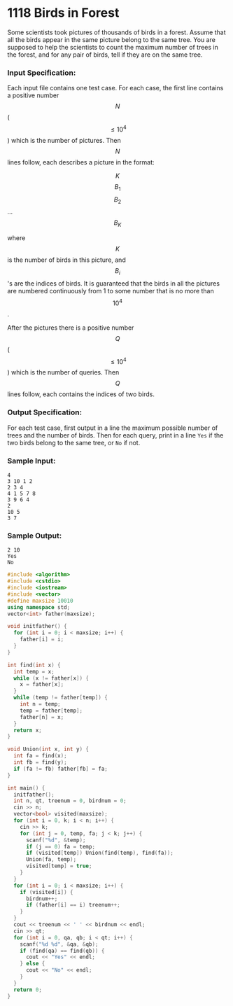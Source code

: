 # 1118 Birds in Forest
Some scientists took pictures of thousands of birds in a forest. Assume that all the birds appear in the same picture belong to the same tree. You are supposed to help the scientists to count the maximum number of trees in the forest, and for any pair of birds, tell if they are on the same tree.

### Input Specification:

Each input file contains one test case. For each case, the first line contains a positive number $$N$$ ($$\le 10^4$$) which is the number of pictures. Then $$N$$ lines follow, each describes a picture in the format:

$$K$$ $$B_1$$ $$B_2$$ ... $$B_K$$

where $$K$$ is the number of birds in this picture, and $$B_i$$'s are the indices of birds. It is guaranteed that the birds in all the pictures are numbered continuously from 1 to some number that is no more than $$10^4$$.

After the pictures there is a positive number $$Q$$ ($$\le 10^4$$) which is the number of queries. Then $$Q$$ lines follow, each contains the indices of two birds.

### Output Specification:

For each test case, first output in a line the maximum possible number of trees and the number of birds. Then for each query, print in a line `Yes` if the two birds belong to the same tree, or `No` if not.

### Sample Input:
```in
4
3 10 1 2
2 3 4
4 1 5 7 8
3 9 6 4
2
10 5
3 7
```

### Sample Output:
```out
2 10
Yes
No
```

```cpp
#include <algorithm>
#include <cstdio>
#include <iostream>
#include <vector>
#define maxsize 10010
using namespace std;
vector<int> father(maxsize);

void initfather() {
  for (int i = 0; i < maxsize; i++) {
    father[i] = i;
  }
}

int find(int x) {
  int temp = x;
  while (x != father[x]) {
    x = father[x];
  }
  while (temp != father[temp]) {
    int n = temp;
    temp = father[temp];
    father[n] = x;
  }
  return x;
}

void Union(int x, int y) {
  int fa = find(x);
  int fb = find(y);
  if (fa != fb) father[fb] = fa;
}

int main() {
  initfather();
  int n, qt, treenum = 0, birdnum = 0;
  cin >> n;
  vector<bool> visited(maxsize);
  for (int i = 0, k; i < n; i++) {
    cin >> k;
    for (int j = 0, temp, fa; j < k; j++) {
      scanf("%d", &temp);
      if (j == 0) fa = temp;
      if (visited[temp]) Union(find(temp), find(fa));
      Union(fa, temp);
      visited[temp] = true;
    }
  }
  for (int i = 0; i < maxsize; i++) {
    if (visited[i]) {
      birdnum++;
      if (father[i] == i) treenum++;
    }
  }
  cout << treenum << ' ' << birdnum << endl;
  cin >> qt;
  for (int i = 0, qa, qb; i < qt; i++) {
    scanf("%d %d", &qa, &qb);
    if (find(qa) == find(qb)) {
      cout << "Yes" << endl;
    } else {
      cout << "No" << endl;
    }
  }
  return 0;
}
```